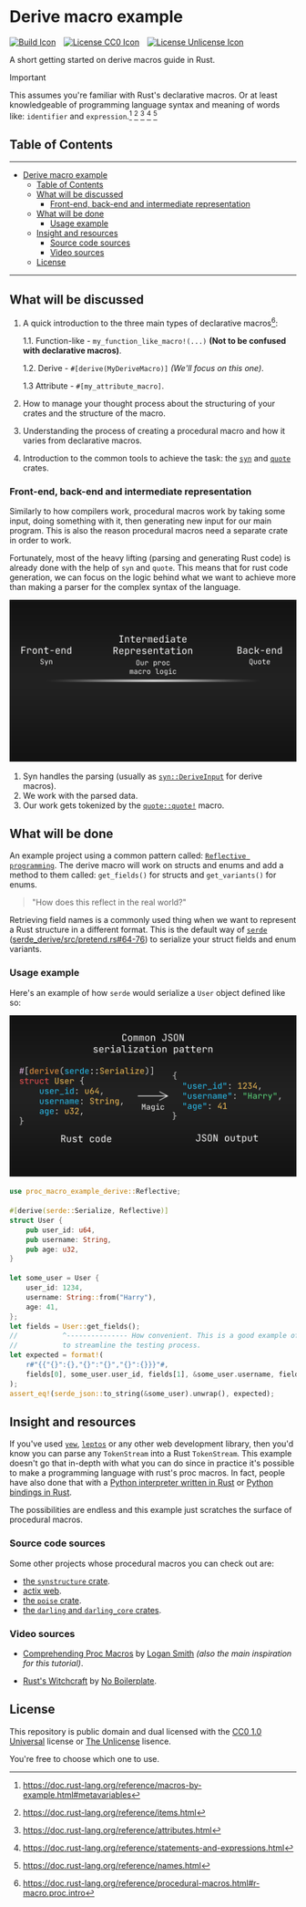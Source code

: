 # Derive macro example

[![Build Icon]][Build Status]&emsp;[![License CC0 Icon]][LICENSE CC0]&emsp;[![License Unlicense Icon]][License Unlicense]

[Build Icon]: https://img.shields.io/github/actions/workflow/status/1git2clone/proc-macro-example/ci.yml?branch=main
[Build Status]: https://github.com/1git2clone/proc-macro-example/actions?query=branch%3Amain
[License CC0 Icon]: https://img.shields.io/badge/license-CC0_1.0_Universal-blue.svg
[License CC0]: LICENSE-CC0
[License Unlicense Icon]: https://img.shields.io/badge/license-Unlicense-blue.svg
[License Unlicense]: LICENSE-UNLICENSE

A short getting started on derive macros guide in Rust.

> [!IMPORTANT]
> This assumes you're familiar with Rust's declarative macros. Or at least
> knowledgeable of programming language syntax and meaning of words like:
> `identifier` and `expression`.[^1] [^2] [^3] [^4] [^5]

[^1]: <https://doc.rust-lang.org/reference/macros-by-example.html#metavariables>

[^2]: <https://doc.rust-lang.org/reference/items.html>

[^3]: <https://doc.rust-lang.org/reference/attributes.html>

[^4]: <https://doc.rust-lang.org/reference/statements-and-expressions.html>

[^5]: <https://doc.rust-lang.org/reference/names.html>

## Table of Contents

---

- [Derive macro example](#derive-macro-example)
  - [Table of Contents](#table-of-contents)
  - [What will be discussed](#what-will-be-discussed)
    - [Front-end, back-end and intermediate representation](#front-end-back-end-and-intermediate-representation)
  - [What will be done](#what-will-be-done)
    - [Usage example](#usage-example)
  - [Insight and resources](#insight-and-resources)
    - [Source code sources](#source-code-sources)
    - [Video sources](#video-sources)
  - [License](#license)

---

## What will be discussed

1. A quick introduction to the three main types of declarative macros[^6]:

   1.1. Function-like - `my_function_like_macro!(...)` **(Not to be confused with
   declarative macros)**.

   1.2. Derive - `#[derive(MyDeriveMacro)]` _(We'll focus on this one)_.

   1.3 Attribute - `#[my_attribute_macro]`.

2. How to manage your thought process about the structuring of your crates and
   the structure of the macro.
3. Understanding the process of creating a procedural macro and how it varies
   from declarative macros.
4. Introduction to the common tools to achieve the task: the
   [`syn`](https://docs.rs/syn/ "docs.rs/syn") and
   [`quote`](https://docs.rs/quote/ "docs.rs/quote") crates.

[^6]: <https://doc.rust-lang.org/reference/procedural-macros.html#r-macro.proc.intro>

### Front-end, back-end and intermediate representation

Similarly to how compilers work, procedural macros work by taking some input,
doing something with it, then generating new input for our main program. This
is also the reason procedural macros need a separate crate in order to work.

Fortunately, most of the heavy lifting (parsing and generating Rust code) is
already done with the help of `syn` and `quote`. This means that for rust code
generation, we can focus on the logic behind what we want to achieve more than
making a parser for the complex syntax of the language.

![Visual representation of syn being the front-end and quote as the back-end](./assets/front-end-ir-back-end.png "Visual representation of syn being the front-end and quote as the back-end")

1. Syn handles the parsing (usually as
   [`syn::DeriveInput`](https://docs.rs/syn/latest/syn/struct.DeriveInput.html)
   for derive macros).
2. We work with the parsed data.
3. Our work gets tokenized by the
   [`quote::quote!`](https://docs.rs/quote/latest/quote/macro.quote.html)
   macro.

## What will be done

An example project using a common pattern called: [`Reflective
programming`](https://en.wikipedia.org/wiki/Reflective_programming). The derive
macro will work on structs and enums and add a method to them called:
`get_fields()` for structs and `get_variants()` for enums.

> "How does this reflect in the real world?"

Retrieving field names is a commonly used thing when we want to represent a
Rust structure in a different format. This is the default way of
[`serde`](https://docs.rs/serde/ "docs.rs/serde")
([serde_derive/src/pretend.rs#64-76](https://docs.rs/serde_derive/1.0.217/src/serde_derive/pretend.rs.html#64-76))
to serialize your struct fields and enum variants.

### Usage example

Here's an example of how `serde` would serialize a `User` object defined like so:

![Code Example of a serde Serialze struct into JSON](./assets/serde-example.png "Code Example of a serde Serialze struct into JSON")

<!-- markdownlint-disable MD013 -->
<!-- Reason: Rust's format standard is 100 column lines. -->

```rust
use proc_macro_example_derive::Reflective;

#[derive(serde::Serialize, Reflective)]
struct User {
    pub user_id: u64,
    pub username: String,
    pub age: u32,
}

let some_user = User {
    user_id: 1234,
    username: String::from("Harry"),
    age: 41,
};
let fields = User::get_fields();
//           ^--------------- How convenient. This is a good example of how this macro can be used
//           to streamline the testing process.
let expected = format!(
    r#"{{"{}":{},"{}":"{}","{}":{}}}"#,
    fields[0], some_user.user_id, fields[1], &some_user.username, fields[2], some_user.age
);
assert_eq!(serde_json::to_string(&some_user).unwrap(), expected);
```

<!-- markdownlint-enable MD013 -->

## Insight and resources

If you've used [`yew`](https://docs.rs/yew/ "docs.rs/yew"),
[`leptos`](https://docs.rs/leptos/ "docs.rs/leptos") or any other web
development library, then you'd know you can parse any `TokenStream` into a
Rust `TokenStream`. This example doesn't go that in-depth with what you can do
since in practice it's possible to make a programming language with rust's proc
macros. In fact, people have also done that with a
[Python interpreter written in Rust](https://github.com/RustPython/RustPython "GitHub/RustPython/RustPython")
or [Python bindings in Rust](https://github.com/PyO3/pyo3 "GitHub/PyO3/pyo3").

The possibilities are endless and this example just scratches the surface of
procedural macros.

### Source code sources

Some other projects whose procedural macros you can check out are:

<!-- markdownlint-disable MD013 -->

- [the `synstructure` crate](https://github.com/mystor/synstructure "GitHub/mystor/synstructure").
- [actix web](https://github.com/search?q=repo%3Aactix%2Factix-web+proc_macro&type=code "`proc_macro` source code search results").
- [the `poise` crate](https://github.com/serenity-rs/poise/blob/current/macros/src/lib.rs "GitHub/serenity-rs/poise/macros/lib.rs").
- [the `darling` and `darling_core`
  crates](https://github.com/search?q=repo%3ATedDriggs%2Fdarling%20proc_macro&type=code "`proc_macro` source code search results").

<!-- markdownlint-enable MD013 -->

### Video sources

- [Comprehending Proc Macros](https://www.youtube.com/watch?v=SMCRQj9Hbx8)
  by [Logan Smith](https://www.youtube.com/@_noisecode)
  _(also the main inspiration for this tutorial)_.

- [Rust's Witchcraft](https://www.youtube.com/watch?v=MWRPYBoCEaY)
  by [No Boilerplate](https://www.youtube.com/@NoBoilerplate).

## License

This repository is public domain and dual licensed with the
[CC0 1.0 Universal](https://creativecommons.org/publicdomain/zero/1.0/legalcode.en)
license or
[The Unlicense](https://opensource.org/license/unlicense)
lisence.

You're free to choose which one to use.
